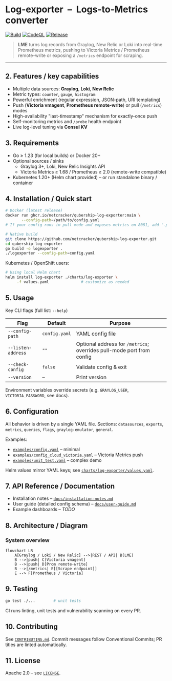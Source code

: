 # Log-exporter &nbsp;–&nbsp; Logs-to-Metrics converter

[![Build](https://github.com/netcracker/qubership-log-exporter/actions/workflows/build.yml/badge.svg?style=flat-square)](https://github.com/netcracker/qubership-log-exporter/actions/workflows/build.yml)
[![CodeQL](https://github.com/netcracker/qubership-log-exporter/actions/workflows/github-code-scanning/codeql/badge.svg?style=flat-square)](https://github.com/Netcracker/qubership-log-exporter/actions/workflows/github-code-scanning/codeql)
[![Release](https://img.shields.io/github/v/release/netcracker/qubership-log-exporter?style=flat-square)](https://github.com/netcracker/qubership-log-exporter/releases)

> **LME** turns log records from Graylog, New Relic or Loki into real-time Prometheus metrics, pushing to Victoria Metrics / Prometheus remote-write or exposing a `/metrics` endpoint for scraping.

---

## 2. Features / key capabilities

* Multiple data sources: **Graylog**, **Loki**, **New Relic**
* Metric types: `counter`, `gauge`, `histogram`
* Powerful enrichment (regular expression, JSON-path, URI templating)
* Push (**Victoria vmagent**, **Prometheus remote-write**) or pull (`/metrics`) modes
* High-availability "last-timestamp" mechanism for exactly-once push
* Self-monitoring metrics and `/probe` health endpoint
* Live log-level tuning via **Consul KV**

## 3. Requirements

* Go ≥ 1.23 (for local builds) or Docker 20+
* Optional sources / sinks
  * Graylog 3+, Loki, New Relic Insights API
  * Victoria Metrics ≥ 1.68 / Prometheus ≥ 2.0 (remote-write compatible)
* Kubernetes 1.20+ (Helm chart provided) – or run standalone binary / container

## 4. Installation / Quick start

```bash
# Docker (latest release)
docker run ghcr.io/netcracker/qubership-log-exporter:main \
       --config-path=/path/to/config.yaml
# If your config runs in pull mode and exposes metrics on 8081, add '-p 8081:8081'.

# Native build
git clone https://github.com/netcracker/qubership-log-exporter.git
cd qubership-log-exporter
go build -o logexporter .
./logexporter --config-path=config.yaml
```

Kubernetes / OpenShift users:

```bash
# Using local Helm chart
helm install log-exporter ./charts/log-exporter \
     -f values.yaml              # customize as needed
```

## 5. Usage

Key CLI flags (full list: `--help`)

| Flag | Default | Purpose |
|------|---------|---------|
| `--config-path` | `config.yaml` | YAML config file |
| `--listen-address` | `""` | Optional address for `/metrics`; overrides pull-mode port from config |
| `--check-config` | `false` | Validate config & exit |
| `--version` | – | Print version |

Environment variables override secrets (e.g. `GRAYLOG_USER`, `VICTORIA_PASSWORD`, see docs).

## 6. Configuration

All behavior is driven by a single YAML file.
Sections: `datasources`, `exports`, `metrics`, `queries`, `flags`, `graylog-emulator`, `general`.

Examples:

* [`examples/config.yaml`](examples/config.yaml) – minimal
* [`examples/config_cloud_victoria.yaml`](examples/config_cloud_victoria.yaml) – Victoria Metrics push
* [`examples/unit_test.yaml`](examples/unit_test.yaml) – complex demo

Helm values mirror YAML keys; see [`charts/log-exporter/values.yaml`](charts/log-exporter/values.yaml).

## 7. API Reference / Documentation

* Installation notes – [`docs/installation-notes.md`](docs/installation-notes.md)
* User guide (detailed config schema) – [`docs/user-guide.md`](docs/user-guide.md)
* Example dashboards – _TODO_

## 8. Architecture / Diagram

### System overview

```mermaid
flowchart LR
    A[Graylog / Loki / New Relic] -->|REST / API| B(LME)
    B -->|push| C[Victoria vmagent]
    B -->|push| D[Prom remote-write]
    B -->|/metrics| E[[Scrape endpoint]]
    E --> F[Prometheus / Victoria]
```

## 9. Testing

```bash
go test ./...        # unit tests
```

CI runs linting, unit tests and vulnerability scanning on every PR.

## 10. Contributing

See [`CONTRIBUTING.md`](CONTRIBUTING.md).
Commit messages follow Conventional Commits; PR titles are linted automatically.

## 11. License

Apache 2.0 – see [`LICENSE`](LICENSE).
